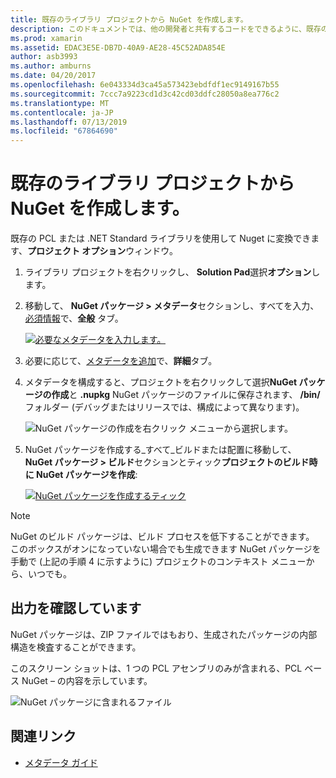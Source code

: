 ```yaml
---
title: 既存のライブラリ プロジェクトから NuGet を作成します。
description: このドキュメントでは、他の開発者と共有するコードをできるように、既存のライブラリ プロジェクトから NuGet パッケージを作成する方法について説明します。
ms.prod: xamarin
ms.assetid: EDAC3E5E-DB7D-40A9-AE28-45C52ADA854E
author: asb3993
ms.author: amburns
ms.date: 04/20/2017
ms.openlocfilehash: 6e043334d3ca45a573423ebdfdf1ec9149167b55
ms.sourcegitcommit: 7ccc7a9223cd1d3c42cd03ddfc28050a8ea776c2
ms.translationtype: MT
ms.contentlocale: ja-JP
ms.lasthandoff: 07/13/2019
ms.locfileid: "67864690"
---
```

# <a name="creating-a-nuget-from-existing-library-projects"></a>既存のライブラリ プロジェクトから NuGet を作成します。

既存の PCL または .NET Standard ライブラリを使用して Nuget に変換できます、**プロジェクト オプション**ウィンドウ。

1. ライブラリ プロジェクトを右クリックし、 **Solution Pad**選択**オプション**します。

2. 移動して、 **NuGet パッケージ > メタデータ**セクションし、すべてを入力、[必須情報](~/cross-platform/app-fundamentals/nuget-multiplatform-libraries/metadata.md)で、**全般** タブ。

   [![](existing-library-images/existing-metadata-sml.png "必要なメタデータを入力します。")](existing-library-images/existing-metadata.png#lightbox)

3. 必要に応じて、[メタデータを追加](~/cross-platform/app-fundamentals/nuget-multiplatform-libraries/metadata.md)で、**詳細**タブ。

4. メタデータを構成すると、プロジェクトを右クリックして選択**NuGet パッケージの作成**と **.nupkg** NuGet パッケージのファイルに保存されます、 **/bin/** フォルダー (デバッグまたはリリースでは、構成によって異なります)。

   ![](existing-library-images/create-nuget-package.png "NuGet パッケージの作成を右クリック メニューから選択します。")

5. NuGet パッケージを作成する_すべて_ビルドまたは配置に移動して、 **NuGet パッケージ > ビルド**セクションとティック**プロジェクトのビルド時に NuGet パッケージを作成**:

    [![](existing-library-images/existing-tickbox-sml.png "NuGet パッケージを作成するティック")](existing-library-images/existing-tickbox.png#lightbox)

> [!NOTE]
> NuGet のビルド パッケージは、ビルド プロセスを低下することができます。 このボックスがオンになっていない場合でも生成できます NuGet パッケージを手動で (上記の手順 4 に示すように) プロジェクトのコンテキスト メニューから、いつでも。

## <a name="verifying-the-output"></a>出力を確認しています

NuGet パッケージは、ZIP ファイルではもおり、生成されたパッケージの内部構造を検査することができます。

このスクリーン ショットは、1 つの PCL アセンブリのみが含まれる、PCL ベース NuGet – の内容を示しています。

![](existing-library-images/nuget-output.png "NuGet パッケージに含まれるファイル")


## <a name="related-links"></a>関連リンク

- [メタデータ ガイド](~/cross-platform/app-fundamentals/nuget-multiplatform-libraries/metadata.md)

